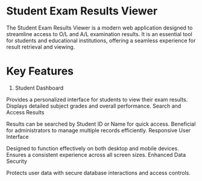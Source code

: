 # Student Exam Results Viewer
The Student Exam Results Viewer is a modern web application designed to streamline access to O/L and A/L examination results. It is an essential tool for students and educational institutions, offering a seamless experience for result retrieval and viewing.

# Key Features
1. Student Dashboard

Provides a personalized interface for students to view their exam results.
Displays detailed subject grades and overall performance.
Search and Access Results

Results can be searched by Student ID or Name for quick access.
Beneficial for administrators to manage multiple records efficiently.
Responsive User Interface

Designed to function effectively on both desktop and mobile devices.
Ensures a consistent experience across all screen sizes.
Enhanced Data Security

Protects user data with secure database interactions and access controls.
